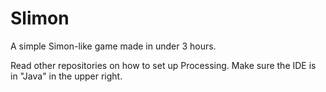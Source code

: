 # Slimon
A simple Simon-like game made in under 3 hours.

Read other repositories on how to set up Processing. Make sure the IDE is in "Java" in the upper right.
